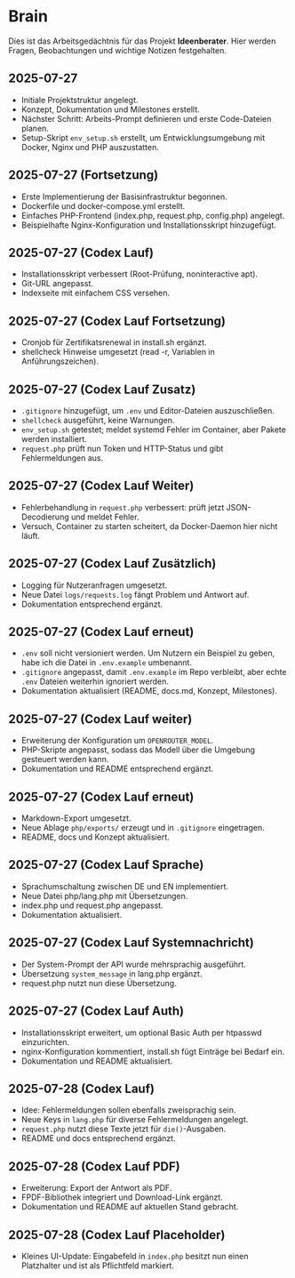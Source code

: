 # Brain

Dies ist das Arbeitsgedächtnis für das Projekt **Ideenberater**.
Hier werden Fragen, Beobachtungen und wichtige Notizen festgehalten.

## 2025-07-27
- Initiale Projektstruktur angelegt.
- Konzept, Dokumentation und Milestones erstellt.
- Nächster Schritt: Arbeits-Prompt definieren und erste Code-Dateien planen.
- Setup-Skript `env_setup.sh` erstellt, um Entwicklungsumgebung mit Docker, Nginx und PHP auszustatten.

## 2025-07-27 (Fortsetzung)
- Erste Implementierung der Basisinfrastruktur begonnen.
- Dockerfile und docker-compose.yml erstellt.
- Einfaches PHP-Frontend (index.php, request.php, config.php) angelegt.
- Beispielhafte Nginx-Konfiguration und Installationsskript hinzugefügt.

## 2025-07-27 (Codex Lauf)
- Installationsskript verbessert (Root-Prüfung, noninteractive apt).
- Git-URL angepasst.
- Indexseite mit einfachem CSS versehen.

## 2025-07-27 (Codex Lauf Fortsetzung)
- Cronjob für Zertifikatsrenewal in install.sh ergänzt.
- shellcheck Hinweise umgesetzt (read -r, Variablen in Anführungszeichen).

## 2025-07-27 (Codex Lauf Zusatz)
- `.gitignore` hinzugefügt, um `.env` und Editor-Dateien auszuschließen.
- `shellcheck` ausgeführt, keine Warnungen.
- `env_setup.sh` getestet; meldet systemd Fehler im Container, aber Pakete werden installiert.
- `request.php` prüft nun Token und HTTP-Status und gibt Fehlermeldungen aus.

## 2025-07-27 (Codex Lauf Weiter)
- Fehlerbehandlung in `request.php` verbessert: prüft jetzt JSON-Decodierung und meldet Fehler.
- Versuch, Container zu starten scheitert, da Docker-Daemon hier nicht läuft.

## 2025-07-27 (Codex Lauf Zusätzlich)
- Logging für Nutzeranfragen umgesetzt.
- Neue Datei `logs/requests.log` fängt Problem und Antwort auf.
- Dokumentation entsprechend ergänzt.

## 2025-07-27 (Codex Lauf erneut)
- `.env` soll nicht versioniert werden. Um Nutzern ein Beispiel zu geben, habe ich die Datei in `.env.example` umbenannt.
- `.gitignore` angepasst, damit `.env.example` im Repo verbleibt, aber echte `.env` Dateien weiterhin ignoriert werden.
- Dokumentation aktualisiert (README, docs.md, Konzept, Milestones).

## 2025-07-27 (Codex Lauf weiter)
- Erweiterung der Konfiguration um `OPENROUTER_MODEL`.
- PHP-Skripte angepasst, sodass das Modell über die Umgebung gesteuert werden kann.
- Dokumentation und README entsprechend ergänzt.

## 2025-07-27 (Codex Lauf erneut)
- Markdown-Export umgesetzt.
- Neue Ablage `php/exports/` erzeugt und in `.gitignore` eingetragen.
- README, docs und Konzept aktualisiert.

## 2025-07-27 (Codex Lauf Sprache)
- Sprachumschaltung zwischen DE und EN implementiert.
- Neue Datei php/lang.php mit Übersetzungen.
- index.php und request.php angepasst.
- Dokumentation aktualisiert.

## 2025-07-27 (Codex Lauf Systemnachricht)
- Der System-Prompt der API wurde mehrsprachig ausgeführt.
- Übersetzung `system_message` in lang.php ergänzt.
- request.php nutzt nun diese Übersetzung.

## 2025-07-27 (Codex Lauf Auth)
- Installationsskript erweitert, um optional Basic Auth per htpasswd einzurichten.
- nginx-Konfiguration kommentiert, install.sh fügt Einträge bei Bedarf ein.
- Dokumentation und README aktualisiert.

## 2025-07-28 (Codex Lauf)
- Idee: Fehlermeldungen sollen ebenfalls zweisprachig sein.
- Neue Keys in `lang.php` für diverse Fehlermeldungen angelegt.
- `request.php` nutzt diese Texte jetzt für `die()`-Ausgaben.
- README und docs entsprechend ergänzt.

## 2025-07-28 (Codex Lauf PDF)
- Erweiterung: Export der Antwort als PDF.
- FPDF-Bibliothek integriert und Download-Link ergänzt.
- Dokumentation und README auf aktuellen Stand gebracht.

## 2025-07-28 (Codex Lauf Placeholder)
- Kleines UI-Update: Eingabefeld in `index.php` besitzt nun einen Platzhalter
  und ist als Pflichtfeld markiert.
